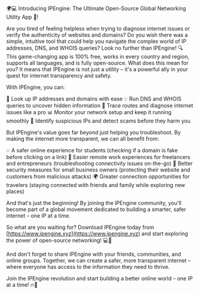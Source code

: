 🌍💻 Introducing IPEngine: The Ultimate Open-Source Global Networking Utility App 🚀!

Are you tired of feeling helpless when trying to diagnose internet issues or verify the authenticity of websites and domains? Do you wish there was a simple, intuitive tool that could help you navigate the complex world of IP addresses, DNS, and WHOIS queries? Look no further than IPEngine! 🔍 This game-changing app is 100% free, works in every country and region, supports all languages, and is fully open-source. What does this mean for you? It means that IPEngine is not just a utility – it's a powerful ally in your quest for internet transparency and safety.

With IPEngine, you can:

🔹 Look up IP addresses and domains with ease
💡 Run DNS and WHOIS queries to uncover hidden information
📍 Trace routes and diagnose internet issues like a pro
📊 Monitor your network setup and keep it running smoothly
🚫 Identify suspicious IPs and detect scams before they harm you

But IPEngine's value goes far beyond just helping you troubleshoot. By making the internet more transparent, we can all benefit from:

💡 A safer online experience for students (checking if a domain is fake before clicking on a link)
💼 Easier remote work experiences for freelancers and entrepreneurs (troubleshooting connectivity issues on-the-go)
🏢 Better security measures for small business owners (protecting their website and customers from malicious attacks)
🌍 Greater connection opportunities for travelers (staying connected with friends and family while exploring new places)

And that's just the beginning! By joining the IPEngine community, you'll become part of a global movement dedicated to building a smarter, safer internet – one IP at a time.

So what are you waiting for? Download IPEngine today from [https://www.ipengine.xyz](https://www.ipengine.xyz) and start exploring the power of open-source networking! 💻🌟

And don't forget to share IPEngine with your friends, communities, and online groups. Together, we can create a safer, more transparent internet – where everyone has access to the information they need to thrive.

Join the IPEngine revolution and start building a better online world – one IP at a time! 🔥💪